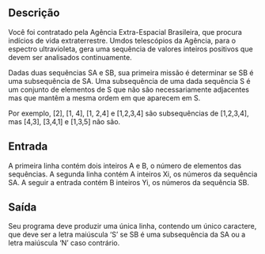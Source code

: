 ## Descrição

Você foi contratado pela Agência Extra-Espacial Brasileira, que procura indícios de vida extraterrestre. Umdos telescópios da Agência, para o espectro ultravioleta, gera uma sequência de valores inteiros positivos que devem ser analisados continuamente.

Dadas duas sequências SA e SB, sua primeira missão é determinar se SB é uma subsequência de SA. Uma subsequência de uma dada sequência S é um conjunto de elementos de S que não são necessariamente adjacentes mas que mantêm a mesma ordem em que aparecem em S.

Por exemplo, [2], [1, 4], [1, 2,4] e [1,2,3,4] são subsequências de [1,2,3,4], mas [4,3], [3,4,1] e [1,3,5] não são.


## Entrada

A primeira linha contém dois inteiros A e B, o número de elementos das sequências. A segunda linha contém A inteiros Xi, os números da sequência SA. A seguir a entrada contém B inteiros Yi, os números da sequência SB.


## Saída

Seu programa deve produzir uma única linha, contendo um único caractere, que deve ser a letra maiúscula ‘S’ se SB é uma subsequência da SA ou a letra maiúscula ‘N’ caso contrário.